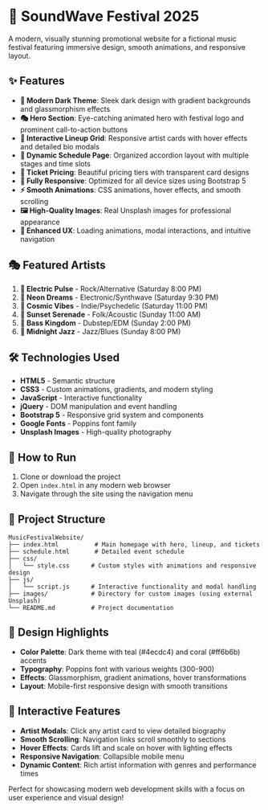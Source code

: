 # 🎵 SoundWave Festival 2025

A modern, visually stunning promotional website for a fictional music festival featuring immersive design, smooth animations, and responsive layout.

## ✨ Features

- **🎨 Modern Dark Theme**: Sleek dark design with gradient backgrounds and glassmorphism effects
- **🎭 Hero Section**: Eye-catching animated hero with festival logo and prominent call-to-action buttons
- **🎤 Interactive Lineup Grid**: Responsive artist cards with hover effects and detailed bio modals
- **📅 Dynamic Schedule Page**: Organized accordion layout with multiple stages and time slots
- **🎫 Ticket Pricing**: Beautiful pricing tiers with transparent card designs
- **📱 Fully Responsive**: Optimized for all device sizes using Bootstrap 5
- **⚡ Smooth Animations**: CSS animations, hover effects, and smooth scrolling
- **🖼️ High-Quality Images**: Real Unsplash images for professional appearance
- **🌟 Enhanced UX**: Loading animations, modal interactions, and intuitive navigation

## 🎭 Featured Artists

1. **🎸 Electric Pulse** - Rock/Alternative (Saturday 8:00 PM)
2. **💫 Neon Dreams** - Electronic/Synthwave (Saturday 9:30 PM)
3. **🌙 Cosmic Vibes** - Indie/Psychedelic (Saturday 11:00 PM)
4. **🌅 Sunset Serenade** - Folk/Acoustic (Sunday 11:00 AM)
5. **👑 Bass Kingdom** - Dubstep/EDM (Sunday 2:00 PM)
6. **🎷 Midnight Jazz** - Jazz/Blues (Sunday 8:00 PM)

## 🛠️ Technologies Used

- **HTML5** - Semantic structure
- **CSS3** - Custom animations, gradients, and modern styling
- **JavaScript** - Interactive functionality
- **jQuery** - DOM manipulation and event handling
- **Bootstrap 5** - Responsive grid system and components
- **Google Fonts** - Poppins font family
- **Unsplash Images** - High-quality photography

## 🚀 How to Run

1. Clone or download the project
2. Open `index.html` in any modern web browser
3. Navigate through the site using the navigation menu

## 📁 Project Structure

```
MusicFestivalWebsite/
├── index.html          # Main homepage with hero, lineup, and tickets
├── schedule.html       # Detailed event schedule
├── css/
│   └── style.css      # Custom styles with animations and responsive design
├── js/
│   └── script.js      # Interactive functionality and modal handling
├── images/            # Directory for custom images (using external Unsplash)
└── README.md          # Project documentation
```

## 🎨 Design Highlights

- **Color Palette**: Dark theme with teal (#4ecdc4) and coral (#ff6b6b) accents
- **Typography**: Poppins font with various weights (300-900)
- **Effects**: Glassmorphism, gradient animations, hover transformations
- **Layout**: Mobile-first responsive design with smooth transitions

## 🌟 Interactive Features

- **Artist Modals**: Click any artist card to view detailed biography
- **Smooth Scrolling**: Navigation links scroll smoothly to sections
- **Hover Effects**: Cards lift and scale on hover with lighting effects
- **Responsive Navigation**: Collapsible mobile menu
- **Dynamic Content**: Rich artist information with genres and performance times

Perfect for showcasing modern web development skills with a focus on user experience and visual design!
